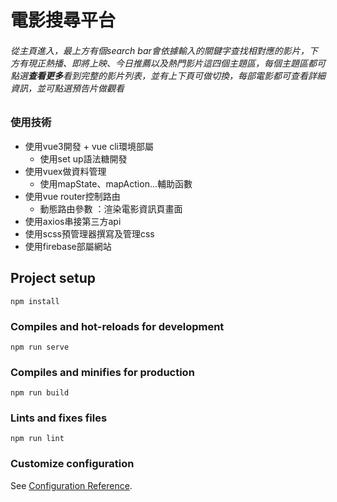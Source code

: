 # 電影搜尋平台

###### 從主頁進入，最上方有個search bar會依據輸入的關鍵字查找相對應的影片，下方有現正熱播、即將上映、今日推薦以及熱門影片這四個主題區，每個主題區都可點選**查看更多**看到完整的影片列表，並有上下頁可做切換，每部電影都可查看詳細資訊，並可點選預告片做觀看

### 使用技術
* 使用vue3開發 + vue cli環境部屬
  * 使用set up語法糖開發   
* 使用vuex做資料管理
  * 使用mapState、mapAction...輔助函數
* 使用vue router控制路由
  * 動態路由參數 ：渲染電影資訊頁畫面 
* 使用axios串接第三方api
* 使用scss預管理器撰寫及管理css
* 使用firebase部屬網站

## Project setup
```
npm install
```

### Compiles and hot-reloads for development
```
npm run serve
```

### Compiles and minifies for production
```
npm run build
```

### Lints and fixes files
```
npm run lint
```

### Customize configuration
See [Configuration Reference](https://cli.vuejs.org/config/).


